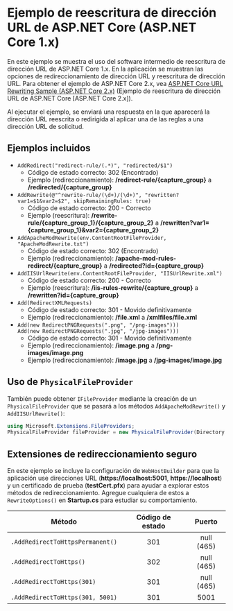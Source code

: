 # <a name="aspnet-core-url-rewriting-sample-aspnet-core-1x"></a>Ejemplo de reescritura de dirección URL de ASP.NET Core (ASP.NET Core 1.x)

En este ejemplo se muestra el uso del software intermedio de reescritura de dirección URL de ASP.NET Core 1.x. En la aplicación se muestran las opciones de redireccionamiento de dirección URL y reescritura de dirección URL. Para obtener el ejemplo de ASP.NET Core 2.x, vea [ASP.NET Core URL Rewriting Sample (ASP.NET Core 2.x)](https://github.com/aspnet/Docs/tree/master/aspnetcore/fundamentals/url-rewriting/samples/2.x) (Ejemplo de reescritura de dirección URL de ASP.NET Core [ASP.NET Core 2.x]).

Al ejecutar el ejemplo, se enviará una respuesta en la que aparecerá la dirección URL reescrita o redirigida al aplicar una de las reglas a una dirección URL de solicitud.

## <a name="examples-in-this-sample"></a>Ejemplos incluidos

* `AddRedirect("redirect-rule/(.*)", "redirected/$1")`
  - Código de estado correcto: 302 (Encontrado)
  - Ejemplo (redireccionamiento): **/redirect-rule/{capture_group}** a **/redirected/{capture_group}**
* `AddRewrite(@"^rewrite-rule/(\d+)/(\d+)", "rewritten?var1=$1&var2=$2", skipRemainingRules: true)`
  - Código de estado correcto: 200 - Correcto
  - Ejemplo (reescritura): **/rewrite-rule/{capture_group_1}/{capture_group_2}** a **/rewritten?var1={capture_group_1}&var2={capture_group_2}**
* `AddApacheModRewrite(env.ContentRootFileProvider, "ApacheModRewrite.txt")`
  - Código de estado correcto: 302 (Encontrado)
  - Ejemplo (redireccionamiento): **/apache-mod-rules-redirect/{capture_group}** a **/redirected?id={capture_group}**
* `AddIISUrlRewrite(env.ContentRootFileProvider, "IISUrlRewrite.xml")`
  - Código de estado correcto: 200 - Correcto
  - Ejemplo (reescritura): **/iis-rules-rewrite/{capture_group}** a **/rewritten?id={capture_group}**
* `Add(RedirectXMLRequests)`
  - Código de estado correcto: 301 - Movido definitivamente
  - Ejemplo (redireccionamiento): **/file.xml** a **/xmlfiles/file.xml**
* `Add(new RedirectPNGRequests(".png", "/png-images")))`<br>`Add(new RedirectPNGRequests(".jpg", "/jpg-images")))`
  - Código de estado correcto: 301 - Movido definitivamente
  - Ejemplo (redireccionamiento): **/image.png** a **/png-images/image.png**
  - Ejemplo (redireccionamiento): **/image.jpg** a **/jpg-images/image.jpg**

## <a name="using-a-physicalfileprovider"></a>Uso de `PhysicalFileProvider`
También puede obtener `IFileProvider` mediante la creación de un `PhysicalFileProvider` que se pasará a los métodos `AddApacheModRewrite()` y `AddIISUrlRewrite()`:
```csharp
using Microsoft.Extensions.FileProviders;
PhysicalFileProvider fileProvider = new PhysicalFileProvider(Directory.GetCurrentDirectory());
```
## <a name="secure-redirection-extensions"></a>Extensiones de redireccionamiento seguro
En este ejemplo se incluye la configuración de `WebHostBuilder` para que la aplicación use direcciones URL (**https://localhost:5001**, **https://localhost**) y un certificado de prueba (**testCert.pfx**) para ayudar a explorar estos métodos de redireccionamiento. Agregue cualquiera de estos a `RewriteOptions()` en **Startup.cs** para estudiar su comportamiento.

Método | Código de estado | Puerto
--- | :---: | :---:
`.AddRedirectToHttpsPermanent()` | 301 | null (465)
`.AddRedirectToHttps()` | 302 | null (465)
`.AddRedirectToHttps(301)` | 301 | null (465)
`.AddRedirectToHttps(301, 5001)` | 301 | 5001
